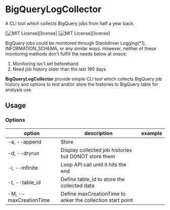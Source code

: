 # BigQueryLogCollector

A CLI tool which collects BigQuery jobs from half a year back.

[![MIT License](http://img.shields.io/badge/license-MIT-blue.svg?style=flat-square)][license]
[![MIT License](http://img.shields.io/badge/license-MIT-blue.svg?style=flat-square)][license]

BigQuery jobs could be monitored through Stackdriver Logging(*1), INFORMATION_SCHEMA, or any similar ways. However, neither of these monitoring methods don't fulfill the needs below at onece: 

1. Monitoring isn't set beforehand
1. Need job history older than the last 180 days

**BigQueryLogCollector** provide simple CLI tool which collects BigQuery job history and options to test and/or store the histories to BigQuery table for analysis use.

## Usage


### Options

| option | description | example |
| ----- | ---- | --- |
| -a, --append | Store  |
| -d, --dryrun | Display collected job histories but DONOT store them |
| -i, --infinite | Loop API call until it hits the end |
| -t, --table_id | Define table_id to store the collected data |
| -M, --maxCreationTime | Define maxCreationTime to anker the collection start point |




